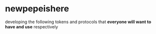 # newpepeishere
developing the following tokens and protocols that **everyone will want to have and use** respectively